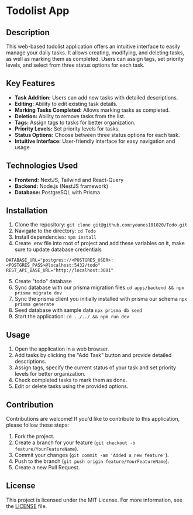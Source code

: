 # Todolist App

## Description

This web-based todolist application offers an intuitive interface to easily manage your daily tasks. It allows creating, modifying, and deleting tasks, as well as marking them as completed. Users can assign tags, set priority levels, and select from three status options for each task.

## Key Features

- **Task Addition:** Users can add new tasks with detailed descriptions.
- **Editing:** Ability to edit existing task details.
- **Marking Tasks Completed:** Allows marking tasks as completed.
- **Deletion:** Ability to remove tasks from the list.
- **Tags:** Assign tags to tasks for better organization.
- **Priority Levels:** Set priority levels for tasks.
- **Status Options:** Choose between three status options for each task.
- **Intuitive Interface:** User-friendly interface for easy navigation and usage.

## Technologies Used

- **Frontend:** NextJS, Tailwind and React-Query
- **Backend:** Node.js (NestJS framework)
- **Database:** PostgreSQL with Prisma

## Installation

1. Clone the repository: `git clone git@github.com:younes101020/Todo.git`
2. Navigate to the directory: `cd Todo`
3. Install dependencies: `npm install`
4. Create .env file into root of project and add these variables on it, make sure to update database credentials

```
DATABASE_URL="postgres://<POSTGRES_USER>:<POSTGRES_PASS>@localhost:5432/todo"
REST_API_BASE_URL="http://localhost:3001"
```

5. Create "todo" database
6. Sync database with our prisma migration files `cd apps/backend && npx prisma migrate dev`
7. Sync the prisma client you initially installed with prisma our schema `npx prisma generate`
8. Seed database with sample data `npx prisma db seed`
9. Start the application: `cd ../../ && npm run dev`

## Usage

1. Open the application in a web browser.
2. Add tasks by clicking the "Add Task" button and provide detailed descriptions.
3. Assign tags, specify the current status of your task and set priority levels for better organization.
4. Check completed tasks to mark them as done.
5. Edit or delete tasks using the provided options.

## Contribution

Contributions are welcome! If you'd like to contribute to this application, please follow these steps:

1. Fork the project.
2. Create a branch for your feature (`git checkout -b feature/YourFeatureName`).
3. Commit your changes (`git commit -am 'Added a new feature'`).
4. Push to the branch (`git push origin feature/YourFeatureName`).
5. Create a new Pull Request.

## License

This project is licensed under the MIT License. For more information, see the [LICENSE](LICENSE) file.
